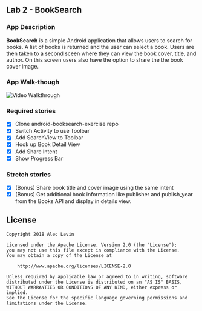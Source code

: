 ## Lab 2 - BookSearch

### App Description
**BookSearch** is a simple Android application that allows users to search for books. A list of books is returned and the user can select a book. Users are then taken to a second sceen where they can view the book cover, title, and author. On this screen users also have the option to share the the book cover image.

### App Walk-though
<img src='walkthrough1.gif' title='Video Walkthrough' width='' alt='Video Walkthrough' />

### Required stories
- [x] Clone android-booksearch-exercise repo 
- [x] Switch Activity to use Toolbar
- [x] Add SearchView to Toolbar
- [x] Hook up Book Detail View
- [x] Add Share Intent
- [x] Show Progress Bar

### Stretch stories
- [x] (Bonus) Share book title and cover image using the same intent
- [x] (Bonus) Get additional book information like publisher and publish_year from the Books API and display in details view.

## License

    Copyright 2018 Alec Levin

    Licensed under the Apache License, Version 2.0 (the "License");
    you may not use this file except in compliance with the License.
    You may obtain a copy of the License at

        http://www.apache.org/licenses/LICENSE-2.0

    Unless required by applicable law or agreed to in writing, software
    distributed under the License is distributed on an "AS IS" BASIS,
    WITHOUT WARRANTIES OR CONDITIONS OF ANY KIND, either express or implied.
    See the License for the specific language governing permissions and
    limitations under the License.
